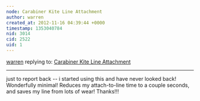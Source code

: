 ```yaml
---
node: Carabiner Kite Line Attachment
author: warren
created_at: 2012-11-16 04:39:44 +0000
timestamp: 1353040784
nid: 3014
cid: 2522
uid: 1
---
```




[warren](../profile/warren) replying to: [Carabiner Kite Line Attachment](../notes/micheletobias/7-29-2012/carabiner-kite-line-attachment)

----
just to report back -- i started using this and have never looked back! Wonderfully minimal! Reduces my attach-to-line time to a couple seconds, and saves my line from lots of wear! Thanks!!!